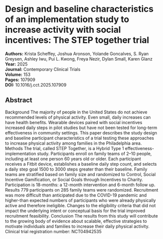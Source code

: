 # Design and baseline characteristics of an implementation study to increase activity with social incentives: The STEP together trial

**Authors:** Krista Scheffey, Joshua Aronson, Yolande Goncalves, S. Ryan Greysen, Ashley Iwu, Pui L. Kwong, Freya Nezir, Dylan Small, Karen Glanz  
**Year:** 2025  
**Journal:** Contemporary Clinical Trials  
**Volume:** 153  
**Pages:** 107909  
**DOI:** 10.1016/j.cct.2025.107909  

## Abstract
Background
The majority of people in the United States do not achieve recommended levels of physical activity. Even small, daily increases can have health benefits. Wearable devices paired with social incentives increased daily steps in pilot studies but have not been tested for long-term effectiveness in community settings. This paper describes the study design and baseline participant characteristics of a trial testing these approaches to increase physical activity among families in the Philadelphia area.
Methods
The trial, called STEP Together, is a Hybrid Type 1 effectiveness-implementation study. Participants enroll on family teams of 2–10 people, including at least one person 60 years old or older. Each participant receives a Fitbit device, establishes a baseline daily step count, and selects a daily step goal 1500 to 3000 steps greater than their baseline. Family teams are stratified based on family size and randomized to Control, Social Incentive Gamification, or Social Goals through Incentives to Charity. Participation is 18-months: a 12-month intervention and 6-month follow up.
Results
779 participants on 285 family teams were randomized. Recruitment was more difficult than anticipated due to the COVID-19 pandemic and higher-than expected numbers of participants who were already physically active and therefore ineligible. Changes to the eligibility criteria that did not impact the underlying intent or conceptual basis for the trial improved recruitment feasibility.
Conclusion
The results from this study will contribute to the growing body of evidence about scalable, effective strategies to motivate individuals and families to increase their daily physical activity. Clinical trial registration number: NCT04942535

